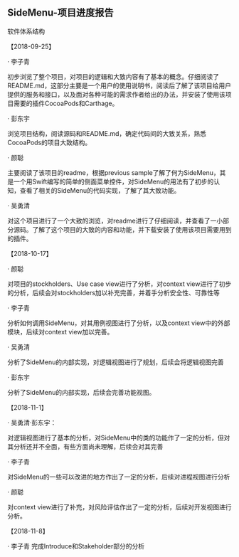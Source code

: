 ## SideMenu-项目进度报告
软件体系结构

【2018-09-25】

· 李子青

初步浏览了整个项目，对项目的逻辑和大致内容有了基本的概念。仔细阅读了README.md，这部分主要是一个用户的使用说明书，阅读后了解了该项目给用户提供的服务和接口，以及面对各种可能的需求作者给出的办法，并安装了使用该项目需要的插件CocoaPods和Carthage。

· 彭东宇

浏览项目结构，阅读源码和README.md，确定代码间的大致关系，熟悉CocoaPods的项目大致结构。


· 颜聪

主要阅读了该项目的readme，根据previous sample了解了何为SideMenu，其是一个用Swift编写的简单的侧面菜单控件，对SideMenu的用法有了初步的认知，查看了相关的SideMenu的代码实现，了解了其大致功能。

· 吴勇清

对这个项目进行了一个大致的浏览，对readme进行了仔细阅读，并查看了一小部分源码。了解了这个项目的大致的内容和功能，并下载安装了使用该项目需要用到的插件。




【2018-10-17】

· 颜聪

对项目的stockholders、Use case view进行了分析，对context view进行了初步的分析，后续会对stockholders加以补充完善，并着手分析安全性、可靠性等

· 李子青

分析如何调用SideMenu，对其用例视图进行了分析，以及context view中的外部模块，后续对context view加以完善。

· 吴勇清

分析了SideMenu的内部实现，对逻辑视图进行了规划，后续会将逻辑视图完善

· 彭东宇

分析了SideMenu的内部实现，后续会完善功能视图。



【2018-11-1】

· 吴勇清·彭东宇：

对逻辑视图进行了基本的分析，对SideMenu中的类的功能作了一定的分析，但对其分析还并不全面，有些方面尚未理解，后续会对其完善

· 李子青

对SideMenu的一些可以改进的地方作出了一定的分析，后续对进程视图进行分析

· 颜聪

对context view进行了补充，对风险评估作出了一定的分析，后续对开发视图进行分析。


【2018-11-8】

· 李子青
完成Introduce和Stakeholder部分的分析
